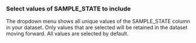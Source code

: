### Select values of SAMPLE_STATE to include

The dropdown menu shows all unique values of the SAMPLE_STATE column in your dataset. Only values that are selected will be retained in the dataset moving forward. All values are selected by default.

